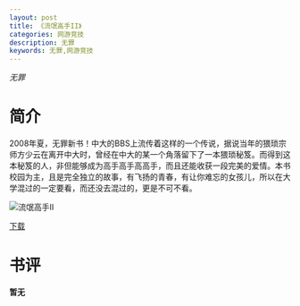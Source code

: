 ```yaml
---
layout: post
title: 《流氓高手II》
categories: 网游竞技
description: 无罪
keywords: 无罪,网游竞技
---
```

*无罪*
# 简介
2008年夏，无罪新书！中大的BBS上流传着这样的一个传说，据说当年的猥琐宗师方少云在离开中大时，曾经在中大的某一个角落留下了一本猥琐秘笈。而得到这本秘笈的人，非但能够成为高手高手高高手，而且还能收获一段完美的爱情。本书校园为主，且是完全独立的故事，有飞扬的青春，有让你难忘的女孩儿，所以在大学混过的一定要看，而还没去混过的，更是不可不看。

![流氓高手II](https://cdn.jsdelivr.net/gh/YYbooks0/yybooks0img@master/bookscover2/流氓高手II.3s787lh1wy20.jpg)

[下载](https://link.jscdn.cn/1drv/aHR0cHM6Ly8xZHJ2Lm1zL3QvcyFBaGU2R2dNWmVFb2pobmdYeGpBUTNVWi02X2V6P2U9dGFXMUJ1.txt)

# 书评
**暂无**